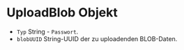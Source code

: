 # UploadBlob Objekt

* `Typ` String - `Passwort`.
* ` blobUUID ` String-UUID der zu uploadenden BLOB-Daten.